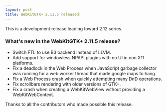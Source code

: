 ```yaml
---
layout: post
title: WebKitGTK+ 2.11.5 released!
---
```


This is a development release leading toward 2.12 series.

### What's new in the WebKitGTK+ 2.11.5 release?

 - Switch FTL to use B3 backend instead of LLVM.
 - Add support for windowless NPAPI plugins with no UI in non X11 platforms.
 - Fix a deadlock in the Web Process when JavaScript garbage collector was running for a web
   worker thread that made google maps to hang.
 - Fix a Web Process crash when quickly attempting many DnD operations.
 - Fix scrollbars rendering with older versions of GTK+.
 - Fix a crash when creating a WebKitWebView without providing a WebKitWebContext.

Thanks to all the contributors who made possible this release.
